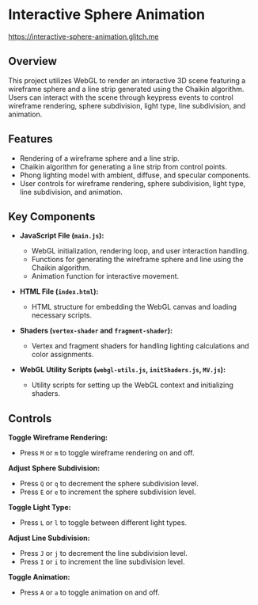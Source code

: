 # Interactive Sphere Animation

https://interactive-sphere-animation.glitch.me

## Overview

This project utilizes WebGL to render an interactive 3D scene featuring a wireframe sphere and a line strip generated using the Chaikin algorithm. Users can interact with the scene through keypress events to control wireframe rendering, sphere subdivision, light type, line subdivision, and animation.

## Features

- Rendering of a wireframe sphere and a line strip.
- Chaikin algorithm for generating a line strip from control points.
- Phong lighting model with ambient, diffuse, and specular components.
- User controls for wireframe rendering, sphere subdivision, light type, line subdivision, and animation.

## Key Components

- **JavaScript File (`main.js`):**
  - WebGL initialization, rendering loop, and user interaction handling.
  - Functions for generating the wireframe sphere and line using the Chaikin algorithm.
  - Animation function for interactive movement.

- **HTML File (`index.html`):**
  - HTML structure for embedding the WebGL canvas and loading necessary scripts.

- **Shaders (`vertex-shader` and `fragment-shader`):**
  - Vertex and fragment shaders for handling lighting calculations and color assignments.

- **WebGL Utility Scripts (`webgl-utils.js`, `initShaders.js`, `MV.js`):**
  - Utility scripts for setting up the WebGL context and initializing shaders.

## Controls

**Toggle Wireframe Rendering:**
- Press `M` or `m` to toggle wireframe rendering on and off.

**Adjust Sphere Subdivision:**
- Press `Q` or `q` to decrement the sphere subdivision level.
- Press `E` or `e` to increment the sphere subdivision level.

**Toggle Light Type:**
- Press `L` or `l` to toggle between different light types.

**Adjust Line Subdivision:**
- Press `J` or `j` to decrement the line subdivision level.
- Press `I` or `i` to increment the line subdivision level.

**Toggle Animation:**
- Press `A` or `a` to toggle animation on and off.
